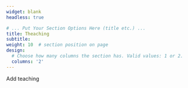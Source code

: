 ```yaml
---
widget: blank
headless: true

# ... Put Your Section Options Here (title etc.) ...
title: Theaching
subtitle:
weight: 10  # section position on page
design:
  # Choose how many columns the section has. Valid values: 1 or 2.
  columns: '2'
---
```


Add teaching
